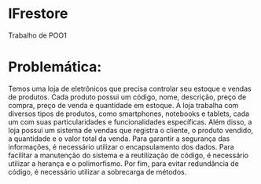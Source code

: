 # IFrestore
Trabalho de POO1

# Problemática:
Temos uma loja de eletrônicos que precisa controlar seu estoque e vendas de produtos. Cada produto possui um código, nome, descrição, preço de compra, preço de venda e quantidade em estoque. A loja trabalha com diversos tipos de produtos, como smartphones, notebooks e tablets, cada um com suas particularidades e funcionalidades específicas. Além disso, a loja possui um sistema de vendas que registra o cliente, o produto vendido, a quantidade e o valor total da venda. Para garantir a segurança das informações, é necessário utilizar o encapsulamento dos dados. Para facilitar a manutenção do sistema e a reutilização de código, é necessário utilizar a herança e o polimorfismo. Por fim, para evitar redundância de código, é necessário utilizar a sobrecarga de métodos.

